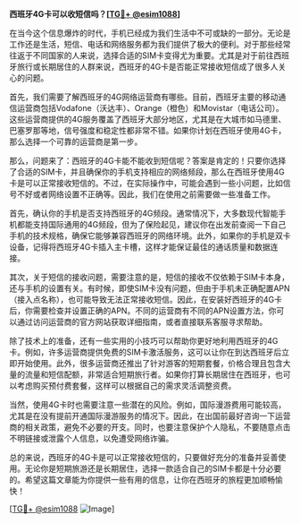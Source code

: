 **西班牙4G卡可以收短信吗？[[TG💪+ @esim1088](https://t.me/s/esim1088)]**

在当今这个信息爆炸的时代，手机已经成为我们生活中不可或缺的一部分。无论是工作还是生活，短信、电话和网络服务都为我们提供了极大的便利。对于那些经常往返于不同国家的人来说，选择合适的SIM卡变得尤为重要。尤其是对于前往西班牙旅行或长期居住的人群来说，西班牙的4G卡是否能正常接收短信成了很多人关心的问题。

首先，我们需要了解西班牙的4G网络运营商有哪些。目前，西班牙主要的移动通信运营商包括Vodafone（沃达丰）、Orange（橙色）和Movistar（电话公司）。这些运营商提供的4G服务覆盖了西班牙大部分地区，尤其是在大城市如马德里、巴塞罗那等地，信号强度和稳定性都非常不错。如果你计划在西班牙使用4G卡，那么选择一个可靠的运营商是第一步。

那么，问题来了：西班牙的4G卡能不能收到短信呢？答案是肯定的！只要你选择了合适的SIM卡，并且确保你的手机支持相应的网络频段，那么在西班牙使用4G卡是可以正常接收短信的。不过，在实际操作中，可能会遇到一些小问题，比如信号不好或者网络设置不正确等。因此，我们在使用之前需要做一些准备工作。

首先，确认你的手机是否支持西班牙的4G频段。通常情况下，大多数现代智能手机都能支持国际通用的4G频段，但为了保险起见，建议你在出发前查阅一下自己手机的技术规格，确保它能够兼容西班牙的网络环境。此外，如果你的手机是双卡设备，记得将西班牙4G卡插入主卡槽，这样才能保证最佳的通话质量和数据连接。

其次，关于短信的接收问题，需要注意的是，短信的接收不仅依赖于SIM卡本身，还与手机的设置有关。有时候，即使SIM卡没有问题，但由于手机未正确配置APN（接入点名称），也可能导致无法正常接收短信。因此，在安装好西班牙的4G卡后，你需要检查并设置正确的APN。不同的运营商有不同的APN设置方法，你可以通过访问运营商的官方网站获取详细指南，或者直接联系客服寻求帮助。

除了技术上的准备，还有一些实用的小技巧可以帮助你更好地利用西班牙的4G卡。例如，许多运营商提供免费的SIM卡激活服务，这可以让你在到达西班牙后立即开始使用。此外，很多运营商还推出了针对游客的短期套餐，价格合理且包含大量的流量和短信配额，非常适合短期旅行者。如果你打算长期居住在西班牙，也可以考虑购买预付费套餐，这样可以根据自己的需求灵活调整资费。

当然，使用4G卡时也需要注意一些潜在的风险。例如，国际漫游费用可能较高，尤其是在没有提前开通国际漫游服务的情况下。因此，在出国前最好咨询一下运营商的相关政策，避免不必要的开支。同时，也要注意保护个人隐私，不要随意点击不明链接或泄露个人信息，以免遭受网络诈骗。

总的来说，西班牙的4G卡是可以正常接收短信的，只要做好充分的准备并妥善使用。无论你是短期旅游还是长期居住，选择一款适合自己的SIM卡都是十分必要的。希望这篇文章能为你提供一些有用的信息，让你在西班牙的旅程更加顺畅愉快！

[[TG💪+ @esim1088](https://t.me/s/esim1088) ![Image](https://i.postimg.cc/4NQfJmqS/Snipaste-2025-05-13-00-14-12.png)]